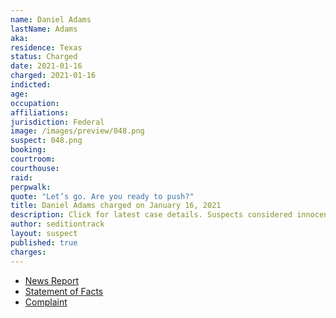 ```yaml
---
name: Daniel Adams
lastName: Adams
aka:
residence: Texas
status: Charged
date: 2021-01-16
charged: 2021-01-16
indicted:
age:
occupation:
affiliations:
jurisdiction: Federal
image: /images/preview/048.png
suspect: 048.png
booking:
courtroom:
courthouse:
raid:
perpwalk:
quote: "Let’s go. Are you ready to push?"
title: Daniel Adams charged on January 16, 2021
description: Click for latest case details. Suspects considered innocent until proven guilty.
author: seditiontrack
layout: suspect
published: true
charges:
---
```

- [News Report](https://www.knoe.com/2021/01/17/la-man-and-cousin-arrested-following-capitol-riot/)
- [Statement of Facts](https://www.justice.gov/opa/page/file/1355876/download)
- [Complaint](https://www.justice.gov/opa/page/file/1355881/download)
